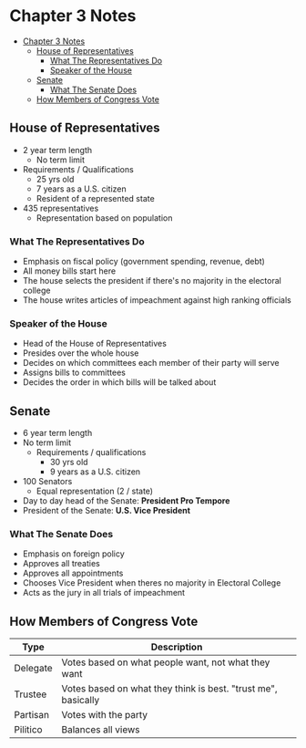 # Chapter 3 Notes

- [Chapter 3 Notes](#chapter-3-notes)
  - [House of Representatives](#house-of-representatives)
    - [What The Representatives Do](#what-the-representatives-do)
    - [Speaker of the House](#speaker-of-the-house)
  - [Senate](#senate)
    - [What The Senate Does](#what-the-senate-does)
  - [How Members of Congress Vote](#how-members-of-congress-vote)

## House of Representatives

- 2 year term length
  - No term limit
- Requirements / Qualifications
  - 25 yrs old
  - 7 years as a U.S. citizen
  - Resident of a represented state
- 435 representatives
  - Representation based on population

### What The Representatives Do

- Emphasis on fiscal policy (government spending, revenue, debt)
- All money bills start here
- The house selects the president if there's no majority in the electoral college
- The house writes articles of impeachment against high ranking officials

### Speaker of the House

- Head of the House of Representatives
- Presides over the whole house
- Decides on which committees each member of their party will serve
- Assigns bills to committees
- Decides the order in which bills will be talked about

## Senate

- 6 year term length
- No term limit
  - Requirements / qualifications
    - 30 yrs old
    - 9 years as a U.S. citizen
- 100 Senators
  - Equal representation (2 / state)
- Day to day head of the Senate: **President Pro Tempore**
- President of the Senate: **U.S. Vice President**

### What The Senate Does

- Emphasis on foreign policy
- Approves all treaties
- Approves all appointments
- Chooses Vice President when theres no majority in Electoral College
- Acts as the jury in all trials of impeachment

## How Members of Congress Vote

| Type     | Description                                                   |
| -------- | ------------------------------------------------------------- |
| Delegate | Votes based on what people want, not what they want           |
| Trustee  | Votes based on what they think is best. "trust me", basically |
| Partisan | Votes with the party                                          |
| Pilitico | Balances all views                                            |
